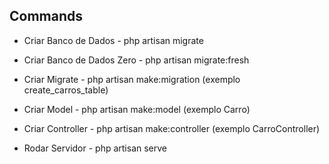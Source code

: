 ## Commands

- Criar Banco de Dados - php artisan migrate
- Criar Banco de Dados Zero - php artisan migrate:fresh

- Criar Migrate - php artisan make:migration <name> (exemplo create_carros_table)
- Criar Model - php artisan make:model <name> (exemplo Carro)
- Criar Controller - php artisan make:controller <name> (exemplo CarroController)

- Rodar Servidor - php artisan serve 
